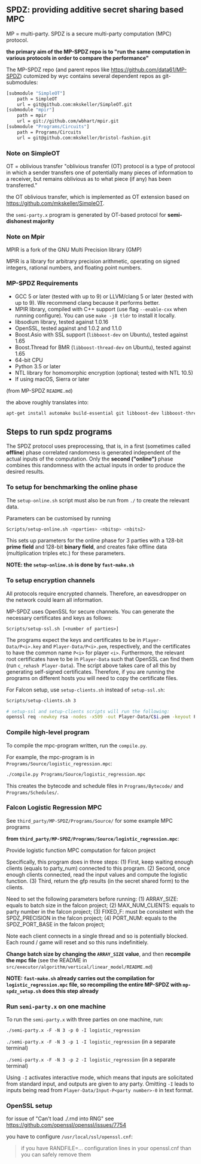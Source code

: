 ## SPDZ: providing additive secret sharing based MPC

MP = multi-party. SPDZ is a secure multi-party computation (MPC) protocol.

**the primary aim of the MP-SPDZ repo is to "run the same computation in various protocols in order to compare the performance"**

The MP-SPDZ repo (and parent repos like https://github.com/data61/MP-SPDZ) cutomized by wyc contains several dependent repos as git-submodules:
```bash
[submodule "SimpleOT"]
	path = SimpleOT
	url = git@github.com:mkskeller/SimpleOT.git
[submodule "mpir"]
	path = mpir
	url = git://github.com/wbhart/mpir.git
[submodule "Programs/Circuits"]
	path = Programs/Circuits
	url = git@github.com:mkskeller/bristol-fashion.git
```

### Note on SimpleOT

OT = oblivious transfer "oblivious transfer (OT) protocol is a type of protocol in which a sender transfers one of potentially many pieces of information to a receiver, but remains oblivious as to what piece (if any) has been transferred."

the OT  oblivious transfer, which is implemented as OT extension based on https://github.com/mkskeller/SimpleOT.

the `semi-party.x` program is generated by OT-based protocol for **semi-dishonest majority**


### Note on Mpir

MPIR is a fork of the GNU Multi Precision library (GMP)

MPIR is a library for arbitrary precision arithmetic, operating on signed
integers, rational numbers, and floating point numbers.


### MP-SPDZ Requirements
 - GCC 5 or later (tested with up to 9) or LLVM/clang 5 or later (tested with up to 9). We recommend clang because it performs better.
 - MPIR library, compiled with C++ support (use flag `--enable-cxx` when running configure). You can use `make -j8 tldr` to install it locally.
 - libsodium library, tested against 1.0.16
 - OpenSSL, tested against and 1.0.2 and 1.1.0
 - Boost.Asio with SSL support (`libboost-dev` on Ubuntu), tested against 1.65
 - Boost.Thread for BMR (`libboost-thread-dev` on Ubuntu), tested against 1.65
 - 64-bit CPU
 - Python 3.5 or later
 - NTL library for homomorphic encryption (optional; tested with NTL 10.5)
 - If using macOS, Sierra or later

(from MP-SPDZ `README.md`)

the above roughly translates into:
```bash
apt-get install automake build-essential git libboost-dev libboost-thread-dev libsodium-dev libssl-dev libtool m4 python3 texinfo yasm
```


## Steps to run spdz programs

The SPDZ protocol uses preprocessing, that is, in a first (sometimes called **offline**) phase correlated randomness is generated independent of the actual inputs of the computation. Only the **second ("online")** phase combines this randomness with the actual inputs in order to produce the desired results.


### To setup for benchmarking the online phase

The `setup-online.sh` script must also be run from `./` to create the relevant data.

Parameters can be customised by running

```bash
Scripts/setup-online.sh <nparties> <nbitsp> <nbits2>
```

This sets up parameters for the online phase for 3 parties with a 128-bit **prime field** and 128-bit **binary field**, and creates fake offline data (multiplication triples etc.) for these parameters.

**NOTE: the `setup-online.sh` is done by `fast-make.sh`**


### To setup encryption channels

All protocols require encrypted channels. Therefore, an eavesdropper on the network could learn all information.

MP-SPDZ uses OpenSSL for secure channels. You can generate the necessary certificates and keys as follows:

`Scripts/setup-ssl.sh [<number of parties>]`

The programs expect the keys and certificates to be in
`Player-Data/P<i>.key` and `Player-Data/P<i>.pem`, respectively, and
the certificates to have the common name `P<i>` for player
`<i>`. Furthermore, the relevant root certificates have to be in
`Player-Data` such that OpenSSL can find them (run `c_rehash
Player-Data`). The script above takes care of all this by generating
self-signed certificates. Therefore, if you are running the programs
on different hosts you will need to copy the certificate files.

For Falcon setup, use `setup-clients.sh` instead of `setup-ssl.sh`:

```bash
Scripts/setup-clients.sh 3

# setup-ssl and setup-clients scripts will run the following:
openssl req -newkey rsa -nodes -x509 -out Player-Data/C$i.pem -keyout Player-Data/C$i.key -subj "/CN=C$i"
```


### Compile high-level program

To compile the mpc-program written, run the `compile.py`.

For example, the mpc-program is in `Programs/Source/logistic_regression.mpc`:

```bash
./compile.py Programs/Source/logistic_regression.mpc
```

This creates the bytecode and schedule files in `Programs/Bytecode/` and `Programs/Schedules/`.


### Falcon Logistic Regression MPC

See `third_party/MP-SPDZ/Programs/Source/` for some example MPC programs

**from `third_party/MP-SPDZ/Programs/Source/logistic_regression.mpc`**:

Provide logistic function MPC computation for falcon project

Specifically, this program does in three steps:
(1) First, keep waiting enough clients (equals to party_num) connected to this program.
(2) Second, once enough clients connected, read the input values and compute the logistic function.
(3) Third, return the gfp results (in the secret shared form) to the clients.

Need to set the following parameters before running:
(1) ARRAY_SIZE: equals to batch size in the falcon project;
(2) MAX_NUM_CLIENTS: equals to party number in the falcon project;
(3) FIXED_F: must be consistent with the SPDZ_PRECISION in the falcon project;
(4) PORT_NUM: equals to the SPDZ_PORT_BASE in the falcon project;

Note each client connects in a single thread and so is potentially blocked.
Each round / game will reset and so this runs indefinitiely.

**Change batch size by changing the `ARRAY_SIZE` value**, and then **recompile the mpc file** (see the README in `src/executor/algorithm/vertical/linear_model/README.md`)

**NOTE: `fast-make.sh` already carries out the compilation for `logistic_regression.mpc` file, so recompiling the entire MP-SPDZ with `mp-spdz_setup.sh` does this step already**

### Run `semi-party.x` on one machine

To run the `semi-party.x` with three parties on one machine, run:

`./semi-party.x -F -N 3 -p 0 -I logistic_regression`

`./semi-party.x -F -N 3 -p 1 -I logistic_regression` (in a separate terminal)

`./semi-party.x -F -N 3 -p 2 -I logistic_regression` (in a separate terminal)

Using `-I` activates interactive mode, which means that inputs are
solicitated from standard input, and outputs are given to any
party. Omitting `-I` leads to inputs being read from
`Player-Data/Input-P<party number>-0` in text format.


### OpenSSL setup

for issue of "Can't load ./.rnd into RNG" see https://github.com/openssl/openssl/issues/7754

you have to configure `/usr/local/ssl/openssl.cnf`:
> if you have RANDFILE=... configuration lines in your openssl.cnf than you can safely remove them

